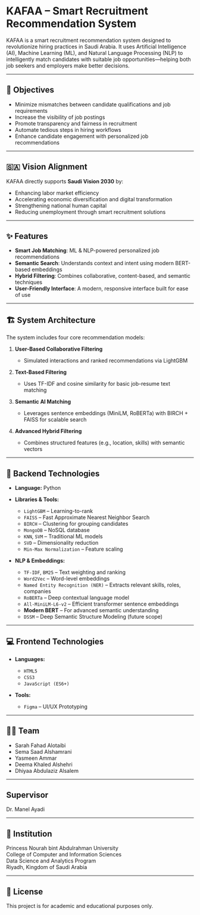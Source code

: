 # KAFAA – Smart Recruitment Recommendation System

KAFAA is a smart recruitment recommendation system designed to revolutionize hiring practices in Saudi Arabia. It uses Artificial Intelligence (AI), Machine Learning (ML), and Natural Language Processing (NLP) to intelligently match candidates with suitable job opportunities—helping both job seekers and employers make better decisions.

---

## 🎯 Objectives

- Minimize mismatches between candidate qualifications and job requirements  
- Increase the visibility of job postings  
- Promote transparency and fairness in recruitment  
- Automate tedious steps in hiring workflows  
- Enhance candidate engagement with personalized job recommendations

---

## 🇸🇦 Vision Alignment

KAFAA directly supports **Saudi Vision 2030** by:

- Enhancing labor market efficiency  
- Accelerating economic diversification and digital transformation  
- Strengthening national human capital  
- Reducing unemployment through smart recruitment solutions

---

## ✨ Features

- **Smart Job Matching**: ML & NLP-powered personalized job recommendations  
- **Semantic Search**: Understands context and intent using modern BERT-based embeddings  
- **Hybrid Filtering**: Combines collaborative, content-based, and semantic techniques  
- **User-Friendly Interface**: A modern, responsive interface built for ease of use  

---

## 🏗 System Architecture

The system includes four core recommendation models:

1. **User-Based Collaborative Filtering**  
   - Simulated interactions and ranked recommendations via LightGBM

2. **Text-Based Filtering**  
   - Uses TF-IDF and cosine similarity for basic job-resume text matching

3. **Semantic AI Matching**  
   - Leverages sentence embeddings (MiniLM, RoBERTa) with BIRCH + FAISS for scalable search

4. **Advanced Hybrid Filtering**  
   - Combines structured features (e.g., location, skills) with semantic vectors

---

## 🧠 Backend Technologies

- **Language:** Python  
- **Libraries & Tools:**  
  - `LightGBM` – Learning-to-rank  
  - `FAISS` – Fast Approximate Nearest Neighbor Search  
  - `BIRCH` – Clustering for grouping candidates  
  - `MongoDB` – NoSQL database  
  - `KNN`, `SVM` – Traditional ML models  
  - `SVD` – Dimensionality reduction  
  - `Min-Max Normalization` – Feature scaling

- **NLP & Embeddings:**  
  - `TF-IDF`, `BM25` – Text weighting and ranking  
  - `Word2Vec` – Word-level embeddings  
  - `Named Entity Recognition (NER)` – Extracts relevant skills, roles, companies  
  - `RoBERTa` – Deep contextual language model  
  - `All-MiniLM-L6-v2` – Efficient transformer sentence embeddings  
  - **Modern BERT** – For advanced semantic understanding  
  - `DSSM` – Deep Semantic Structure Modeling (future scope)

---

## 💻 Frontend Technologies

- **Languages:**  
  - `HTML5`  
  - `CSS3`  
  - `JavaScript (ES6+)`

- **Tools:**  
  - `Figma` – UI/UX Prototyping
    
---


## 👩‍💻 Team
- Sarah Fahad Alotaibi
- Sema Saad Alshamrani
- Yasmeen Ammar 
- Deema Khaled Alshehri
- Dhiyaa Abdulaziz Alsalem

---

## Supervisor
Dr. Manel Ayadi

---

## 🏫 Institution

Princess Nourah bint Abdulrahman University  
College of Computer and Information Sciences  
Data Science and Analytics Program  
Riyadh, Kingdom of Saudi Arabia

---

## 📄 License

This project is for academic and educational purposes only.
